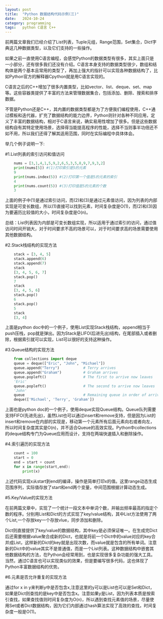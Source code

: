 ```yaml
---
layout: post
title:  "Python 数据结构代码示例(三)"
date:   2024-10-24
category: programming
tags:   python C语言 C++
---
```


前两篇文章我们已经介绍了List列表，Tuple元组，Range范围，Set集合，Dict字典这几种数据类型，以及它们支持的一些操作。

如果之前一直使用C语言编程，会感觉Python的数据类型有很多，其实上面只是一小部分，还有很多我们还没有介绍。C语言本身支持的数据类型很少，数组和结构体是两个基本且常用的类型了，再加上强大的指针可以实现各种数据结构了，比如Python官方的解释器Cpython就是用C语言实现的。

C语言之后的C++增加了很多内置类型，比如vector、list、deque、set、map等。这些容器类提供了丰富的方法来管理数据集合，包括添加、删除、搜索和排序数据。

不管是Python还是C++，其内置的数据类型都是为了方便我们编程使用，C++通过模板和迭代器，扩充了数据结构的能力边界，Python则针对各种不同应用，定义了丰富的数据结构，相对于C语言来说，确实易用性增加了很多。但是这些数据结构自有其特定使用场景，选择得当能提高程序的性能，选择不当则事半功倍还不如不用，所以我们还得了解其适用范围，同时在实际编程中具体体会。

举几个例子说明一下:

#1.List列表的索引访问和值访问

```python
    nums = [3,1,4,1,5,9,2,6,5,3,5,8,9,7,9,3,2]
    print(nums[5]) #(1)打印索引是5的元素
    9
    print(nums.index(5)) #(2)打印第一个值是5的元素的索引
    4
    print(nums.count(5)) #(3)打印值是5的元素的个数
    3
```

上面的例子中(1)是通过索引访问，而(2)和(3)是通过元素值访问，因为列表的内部实现是可变长数组，所以(1)直接可以找到元素，时间复杂度是O(1)，而(2)和(3)因为要遍历比较值的大小，时间复杂度是O(n)。

总结：List列表因为内部是可变长数组实现，所以适用于通过索引的访问，通过值访问时间开销大，对于时间要求不高的场景可以，对于时间要求高的场景需要使用其他数据结构。

#2.Stack栈结构的实现方法

```python
    stack = [3, 4, 5]
    stack.append(6)
    stack.append(7)
    stack
    [3, 4, 5, 6, 7]
    stack.pop()
    7
    stack
    [3, 4, 5, 6]
    stack.pop()
    6
    stack.pop()
    5
    stack
    [3, 4]
 ```   

上面是python doc中的一个例子，使用List实现Stack栈结构，append相当于push压栈，pop就是弹出。因为Stack是LIFO(后进先出)结构，在尾部插入或者删除，根据索引就可以实现，List可以很好的支持这种操作。

#3.Queue结构的实现方法

```python
    from collections import deque
    queue = deque(["Eric", "John", "Michael"])
    queue.append("Terry")           # Terry arrives
    queue.append("Graham")          # Graham arrives
    queue.popleft()                 # The first to arrive now leaves
    'Eric'
    queue.popleft()                 # The second to arrive now leaves
    'John'
    queue                           # Remaining queue in order of arrival
    deque(['Michael', 'Terry', 'Graham'])
 ```

上面也是python doc的一个例子，使用deque实现Queue结构。Queue队列需要支持FIFO(先进先出)，虽然List也可以通过insert和remove支持，但是因为List的insert和remove在内部的实现是，移动第一个元素所有后面元素向右或者向左，所以时间复杂度其实是O(n)，并不适合Queue的高效实现。Python中collections的deque结构专门为Queue应用而设计，支持在两端快速插入和删除操作。

#4.索引遍历的实现方法

```python
    count = 100
    start = 0
    end = start + count
    for x in range(start,end):
        print(x)
```

上述代码实现x从start到end的编译，操作是简单打印x的值。这里range动态生成范围序列，实际值存放了start和end两个变量，中间范围根据计算动态生成。
    
#5.Key/Value的实现方法

在前两篇文章中，实现了一个统计一段文本中单词个数，并输出频率最高的指定个数的程序。分别用List和Dict的方式实现了key/value结构，其中List方法使用了两个List,一个存放key一个存放vlue，同步添加和删除。

Dict则直接提供了key/value的数据结构，其中key是必须保证唯一。在生成完Dict后还需要根据value聚合成新的Dict，也就是将前一个Dict中的value对应的key合并成List，这样新的Dict的key就是出现次数，而value就是包含的所有单词。注意新的Dict中的value其实不是普通值，而是一个List列表。这种数据结构中嵌套其他数据结构的方法，在Python会经常用到，也是实现很多复杂功能的强大工具。当然，通过C语言也可以实现类似的效果，但是要编写很多代码，这也体现了Python丰富数据结构的优势。

#6.元素是否允许重复的实现方法

通过for x in y来判断y中是否包含x,注意这里的y可以是List也可以是Set和Dict，如果是Dict则查找的是key中是否包含x。注意如果y是List，因为列表本质是按索引查找，如果查找值则时间复杂度为O(n)，所以遇到查找元素值的场景，尽量使用Set或者Dict数据结构，因为它们内部通过hash算法实现了高效的查找，时间复杂度一般是O(1)。